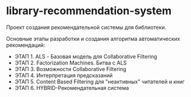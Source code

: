 # library-recommendation-system
Проект создания рекомендательной системы для библиотеки.

Основные этапы разработки и создания алгоритма автоматических рекомендаций:

- ЭТАП 1. ALS - Базовая модель для Collaborative Filtering
- ЭТАП 2. Factorization Machines. Битва с ALS
- ЭТАП 3. Возможности Collaborative Filtering
- ЭТАП 4. Интерпретация предсказаний
- ЭТАП 5. Content Based Filtering для "неактивных" читателей и книг
- ЭТАП 6. HYBRID-Рекомендательная система
